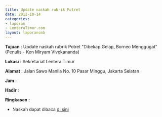```yaml
---
title: Update naskah rubrik Potret
date: 2012-10-14
categories:
- laporan
- LenteraTimur.com
layout: laporancmb
---
```



**Tujuan** : Update naskah rubrik Potret "Dibekap Gelap, Borneo Menggugat" (Penulis - Ken Miryam Vivekananda)

**Lokasi** : Sekretariat Lentera Timur 

**Alamat** : Jalan Sawo Manila No. 10 Pasar Minggu, Jakarta Selatan

**Jam** : 

**Hadir** :  


**Ringkasan** : 
* Naskah dapat dibaca [di sini](http://www.lenteratimur.com/2012/10/dibekap-gelap-borneo-menggugat/)
